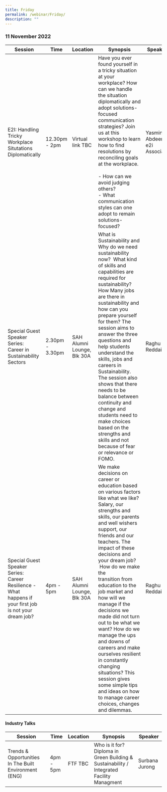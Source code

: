 ```yaml
---
title: Friday
permalink: /webinar/Friday/
description: ""
---
```

### 11 November 2022

| **Session** | **Time** | **Location** | **Synopsis** | **Speaker** |
| - | - | - | - | - |
| E2I: Handling Tricky Workplace Situtations Diplomatically  | 12.30pm - 2pm | Virtual link TBC | Have you ever found yourself in a tricky situation at your workplace? How can we handle the situation diplomatically and adopt solutions-focused communication strategies? Join us at this workshop to learn how to find resolutions by reconciling goals at the workplace. <br/> <br/> - How can we avoid judging others? <br/> - What communication styles can one adopt to remain solutions-focused? | Yasmin Abdeen, e2i Associate |
| Special Guest Speaker Series: Career in Sustainability Sectors | 2.30pm - 3.30pm | SAH Alumni Lounge, Blk 30A | What is Sustainability and Why do we need sustainability now?  What kind of skills and capabilities are required for sustainability? How Many jobs are there in sustainability and how can you prepare yourself for them? The session aims to answer the three questions and help students understand the skills, jobs and careers in Sustainability. The session also shows that there needs to be balance between continuity and change and students need to make choices based on the strengths and skills and not because of fear or relevance or FOMO. | Raghu Reddaim |
| Special Guest Speaker Series: Career Resilience - What happens if your first job is not your dream job? | 4pm - 5pm | SAH Alumni Lounge, Blk 30A | We make decisions on career or education based on various factors like what we like? Salary, our strengths and skills, our parents and well wishers support, our friends and our teachers. The impact of these decisions and your dream job?   How do we make the transition from education to the job market and how will we manage if the decisions we made did not turn out to be what we want? How do we manage the ups and downs of careers and make ourselves resilient in constantly changing situations? This session gives some simple tips and ideas on how to manage career choices, changes and dilemmas. | Raghu Reddaim |

#### Industry Talks

| **Session** | **Time** | **Location** | **Synopsis** | **Speaker** |
| - | - | - | - | - |
| Trends & Opportunities In The Built Environment (ENG) | 4pm - 5pm | FTF TBC | Who is it for? <br/> Diploma in Green Building & Sustainability / Integrated Facility Managment | Surbana Jurong |